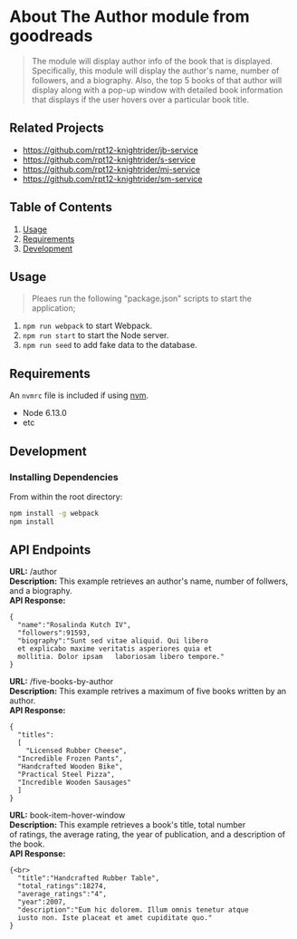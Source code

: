 # About The Author module from goodreads

>  The module will display author info of the book that is displayed. Specifically, this module will
    display the author's name, number of followers, and a biography. Also, the top 5 books of that
    author will display along with a pop-up window with detailed book information that displays
    if the user hovers over a particular book title.

## Related Projects

  - https://github.com/rpt12-knightrider/jb-service
  - https://github.com/rpt12-knightrider/s-service
  - https://github.com/rpt12-knightrider/mj-service
  - https://github.com/rpt12-knightrider/sm-service

## Table of Contents

1. [Usage](#Usage)
1. [Requirements](#requirements)
1. [Development](#development)

## Usage

> Pleaes run the following "package.json" scripts to start the application;<br>
1. `npm run webpack` to start Webpack.<br>
2. `npm run start` to start the Node server.<br>
3. `npm run seed` to add fake data to the database.<br>

## Requirements

An `nvmrc` file is included if using [nvm](https://github.com/creationix/nvm).

- Node 6.13.0
- etc

## Development

### Installing Dependencies

From within the root directory:

```sh
npm install -g webpack
npm install
```

## API Endpoints

**URL:** /author<br>
**Description:** This example retrieves an author's name, number of follwers, and a biography.<br>
**API Response:**<br>
```
{
  "name":"Rosalinda Kutch IV",
  "followers":91593,
  "biography":"Sunt sed vitae aliquid. Qui libero
  et explicabo maxime veritatis asperiores quia et
  mollitia. Dolor ipsam   laboriosam libero tempore."
}

```

**URL:** /five-books-by-author<br>
**Description:** This example retrives a maximum of five books written by an author.<br>
**API Response:**<br>
```
{
  "titles":
  [
    "Licensed Rubber Cheese",
  "Incredible Frozen Pants",
  "Handcrafted Wooden Bike",
  "Practical Steel Pizza",
  "Incredible Wooden Sausages"
  ]
}

```

**URL:** book-item-hover-window<br>
**Description:** This example retrieves a book's title, total number<br>
of ratings, the average rating, the year of publication, and a description of the book.<br>
**API Response:**<br>
```
{<br>
  "title":"Handcrafted Rubber Table",
  "total_ratings":18274,
  "average_ratings":"4",
  "year":2007,
  "description":"Eum hic dolorem. Illum omnis tenetur atque
  iusto non. Iste placeat et amet cupiditate quo."
}

```
